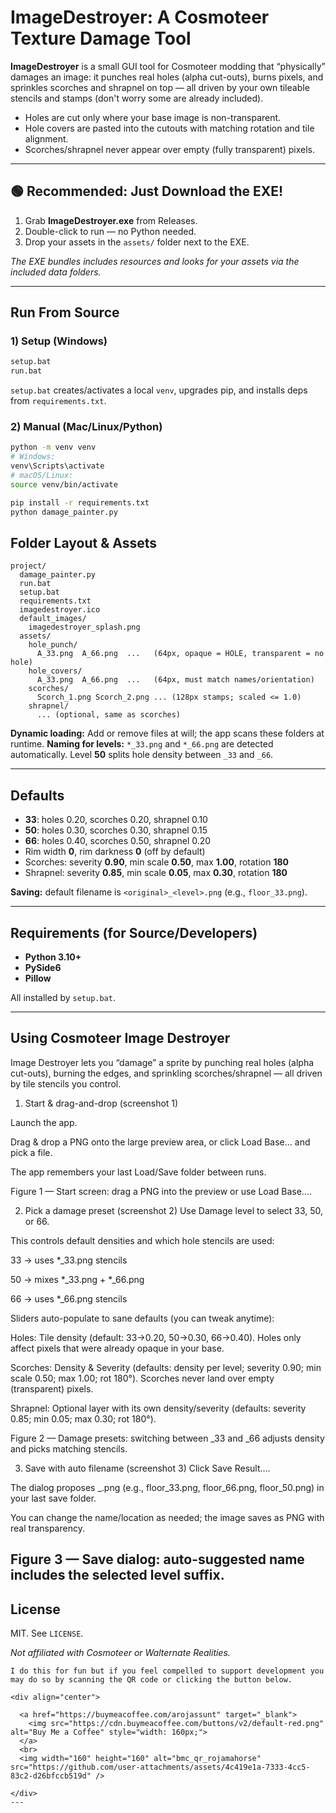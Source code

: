 
# ImageDestroyer: A Cosmoteer Texture Damage Tool

**ImageDestroyer** is a small GUI tool for Cosmoteer modding that “physically” damages an image: it punches real holes (alpha cut-outs), burns pixels, and sprinkles scorches and shrapnel on top — all driven by your own tileable stencils and stamps (don't worry some are already included).

- Holes are cut only where your base image is non-transparent.
- Hole covers are pasted into the cutouts with matching rotation and tile alignment.
- Scorches/shrapnel never appear over empty (fully transparent) pixels.

---

## 🟢 Recommended: Just Download the EXE!

1. Grab **ImageDestroyer.exe** from Releases.
2. Double-click to run — no Python needed.
3. Drop your assets in the `assets/` folder next to the EXE.

*The EXE bundles includes resources and looks for your assets via the included data folders.*

---

## Run From Source

### 1) Setup (Windows)

```bat
setup.bat
run.bat
````

`setup.bat` creates/activates a local `venv`, upgrades pip, and installs deps from `requirements.txt`.

### 2) Manual (Mac/Linux/Python)

```bash
python -m venv venv
# Windows:
venv\Scripts\activate
# macOS/Linux:
source venv/bin/activate

pip install -r requirements.txt
python damage_painter.py
```

## Folder Layout & Assets

```
project/
  damage_painter.py
  run.bat
  setup.bat
  requirements.txt
  imagedestroyer.ico
  default_images/
    imagedestroyer_splash.png
  assets/
    hole_punch/
      A_33.png  A_66.png  ...   (64px, opaque = HOLE, transparent = no hole)
    hole_covers/
      A_33.png  A_66.png  ...   (64px, must match names/orientation)
    scorches/
      Scorch_1.png Scorch_2.png ... (128px stamps; scaled <= 1.0)
    shrapnel/
      ... (optional, same as scorches)
```

**Dynamic loading:** Add or remove files at will; the app scans these folders at runtime.
**Naming for levels:** `*_33.png` and `*_66.png` are detected automatically. Level **50** splits hole density between `_33` and `_66`.

---

## Defaults

* **33**: holes 0.20, scorches 0.20, shrapnel 0.10
* **50**: holes 0.30, scorches 0.30, shrapnel 0.15
* **66**: holes 0.40, scorches 0.50, shrapnel 0.20
* Rim width **0**, rim darkness **0** (off by default)
* Scorches: severity **0.90**, min scale **0.50**, max **1.00**, rotation **180**
* Shrapnel: severity **0.85**, min scale **0.05**, max **0.30**, rotation **180**

**Saving:** default filename is `<original>_<level>.png` (e.g., `floor_33.png`).

---

## Requirements (for Source/Developers)

* **Python 3.10+**
* **PySide6**
* **Pillow**

All installed by `setup.bat`.

---

## Using Cosmoteer Image Destroyer
Image Destroyer lets you “damage” a sprite by punching real holes (alpha cut-outs), burning the edges, and sprinkling scorches/shrapnel — all driven by tile stencils you control.

1) Start & drag-and-drop (screenshot 1)

Launch the app.

Drag & drop a PNG onto the large preview area, or click Load Base… and pick a file.

The app remembers your last Load/Save folder between runs.

Figure 1 — Start screen: drag a PNG into the preview or use Load Base….

2) Pick a damage preset (screenshot 2)
Use Damage level to select 33, 50, or 66.

This controls default densities and which hole stencils are used:

33 → uses *_33.png stencils

50 → mixes *_33.png + *_66.png

66 → uses *_66.png stencils

Sliders auto-populate to sane defaults (you can tweak anytime):

Holes: Tile density (default: 33→0.20, 50→0.30, 66→0.40).
Holes only affect pixels that were already opaque in your base.

Scorches: Density & Severity (defaults: density per level; severity 0.90; min scale 0.50; max 1.00; rot 180°).
Scorches never land over empty (transparent) pixels.

Shrapnel: Optional layer with its own density/severity (defaults: severity 0.85; min 0.05; max 0.30; rot 180°).

Figure 2 — Damage presets: switching between _33 and _66 adjusts density and picks matching stencils.

3) Save with auto filename (screenshot 3)
Click Save Result….

The dialog proposes <original>_<level>.png (e.g., floor_33.png, floor_66.png, floor_50.png) in your last save folder.

You can change the name/location as needed; the image saves as PNG with real transparency.

Figure 3 — Save dialog: auto-suggested name includes the selected level suffix.
---

## License

MIT. See `LICENSE`.

*Not affiliated with Cosmoteer or Walternate Realities.*

```
I do this for fun but if you feel compelled to support development you may do so by scanning the QR code or clicking the button below. 

<div align="center">

  <a href="https://buymeacoffee.com/arojassunt" target="_blank">
    <img src="https://cdn.buymeacoffee.com/buttons/v2/default-red.png" alt="Buy Me a Coffee" style="width: 160px;">
  </a>
  <br>
  <img width="160" height="160" alt="bmc_qr_rojamahorse" src="https://github.com/user-attachments/assets/4c419e1a-7333-4cc5-83c2-d26bfccb519d" />
  
</div>
---
